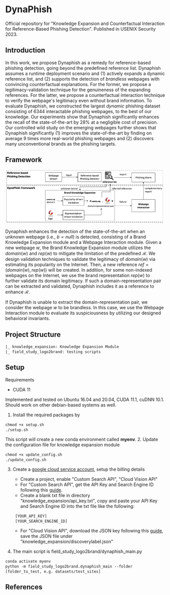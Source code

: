 # DynaPhish
Official repository for "Knowledge Expansion and Counterfactual Interaction for Reference-Based Phishing Detection".
Published in USENIX Security 2023.

## Introduction

In this work, we propose Dynaphish as a remedy for reference-based phishing detection, going beyond the predefined reference list. 
Dynaphish assumes a runtime deployment scenario and
(1) actively expands a dynamic reference list, and
(2) supports the detection of _brandless_ webpages with convincing counterfactual explanations. 
For the former, we propose a legitimacy-validation technique for the genuineness of the expanding references. 
For the latter, we propose a counterfactual interaction technique to verify the webpage's legitimacy even without brand information. 
To evaluate Dynaphish, we constructed the largest _dynamic_ phishing dataset consisting of 6344 interactable phishing webpages, to the best of our knowledge. 
Our experiments show that Dynaphish significantly enhances the recall of the state-of-the-art by 28% at a negligible cost of precision. 
Our controlled wild study on the emerging webpages further shows that Dynaphish significantly
(1) improves the state-of-the-art by finding on average 9 times more real-world phishing webpages and
(2) discovers many unconventional brands as the phishing targets.

## Framework

<img src="./overview.png">

Dynaphish enhances the detection of the state-of-the-art when an unknown webpage (i.e., $b = null$) is detected,
consisting of a Brand Knowledge Expansion module and a Webpage Interaction module.
Given a new webpage $w$,
the Brand Knowledge Expansion module utilizes the $domain(w)$ and $rep(w)$ to mitigate
the limitation of the predefined $\mathcal{R}$.
We design validation techniques to validate the legitimacy of $domain(w)$ via estimating its popularity on the Internet.
Then, a new reference $ref = (domain(w), rep(w))$ will be created.
In addition, for some non-indexed webpages on the Internet,
we use the brand representation $rep(w)$ to further validate its domain legitimacy.
If such a domain-representation pair can be extracted and validated,
Dynaphish includes it as a reference to enhance $\mathcal{R}$.

If Dynaphish is unable to extract the domain-representation pair, we consider the webpage $w$ to be brandless. 
In this case, we use the Webpage Interaction module to evaluate its suspiciousness by utilizing our designed behavioral invariants.

## Project Structure
```
|_ knowledge_expansion: Knowledge Expansion Module
|_ field_study_logo2brand: testing scripts
```

## Setup
Requirements
- CUDA 11

Implemented and tested on Ubuntu 16.04 and 20.04, CUDA 11.1, cuDNN 10.1. 
Should work on other debian-based systems as well.
1. Install the required packages by
```
chmod +x setup.sh
./setup.sh
```
This script will create a new conda environment called **myenv**.
2. Update the configuration file for knowledge expansion module
```
chmod +x update_config.sh
./update_config.sh
```
3. Create a [google cloud service account](https://console.cloud.google.com/), setup the billing details
    - Create a project, enable "Custom Search API", "Cloud Vision API"
    - For "Custom Search API", get the API Key and Search Engine ID following this [guide](https://developers.google.com/custom-search/v1/overview).
    - Create a blank txt file in directory "knowledge_expansion/api_key.txt", copy and paste your API Key and Search Engine ID into the txt file like the following:
     ```text 
      [YOUR_API_KEY]
      [YOUR_SEARCH_ENGINE_ID]
     ```
    - For "Cloud Vision API", download the JSON key following this [guide](https://cloud.google.com/vision/docs/setup), save the JSON file under "knowledge_expansion/discoverylabel.json"

4. The main script is field_study_logo2brand/dynaphish_main.py
```
conda activate myenv
python -m field_study_logo2brand.dynaphish_main --folder [folder_to_test, e.g. datasets/test_sites] 
```

## References
